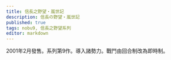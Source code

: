 ```yaml
---
title: 信長之野望・嵐世記
description: 信長の野望・嵐世記
published: true
tags: nobu9, 信長之野望系列
editor: markdown
---
```


2001年2月發售。系列第9作。導入諸勢力。戰鬥由回合制改為即時制。

